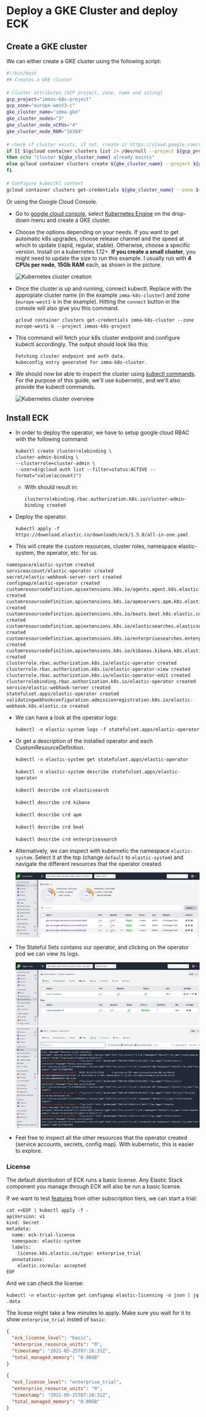 # Deploy a GKE Cluster and deploy ECK

## Create a GKE cluster

We can either create a GKE cluster using the following script:

```bash
#!/bin/bash
## Creates a GKE cluster

# Cluster attributes (GCP project, zone, name and sizing)
gcp_project="immas-k8s-project"
gcp_zone="europe-west3-c"
gke_cluster_name="imma-gke"
gke_cluster_nodes="3"
gke_cluster_node_vCPUs="4"
gke_cluster_node_RAM="16384"

# check if cluster exists, if not, create it https://cloud.google.com/sdk/gcloud/reference/container/clusters/create
if [[ $(gcloud container clusters list 2> /dev/null --project ${gcp_project} | grep ${gke_cluster_name} | wc -l) -gt 0 ]]
then echo "cluster ${gke_cluster_name} already exists"
else gcloud container clusters create ${gke_cluster_name} --project ${gcp_project} --zone=${gcp_zone} --num-nodes=$gke_cluster_nodes --machine-type=custom-$gke_cluster_node_vCPUs-$gke_cluster_node_RAM  --quiet;
fi

# Configure kubectkl context
gcloud container clusters get-credentials ${gke_cluster_name} --zone ${gcp_zone}  --project ${gcp_project}
```

Or using the Google Cloud Console.

- Go to [google cloud console](https://console.cloud.google.com), select [Kubernetes Engine](https://console.cloud.google.com/kubernetes/list) on the drop-down menu and create a GKE cluster.
- Choose the options depending on your needs. If you want to get automatic k8s upgrades, choose release channel and the speed at which to update (rapid, regular, stable). Otherwise, choose a specific version. Install on a kubernetes 1.12+. **If you create a small cluster**, you might need to update the size to run this example. I usually run with **4 CPUs per node**, **15Gb RAM** each, as shown in the picture.

    ![Kubernetes cluster creation](./img/gke-creation.png)

- Once the cluster is up and running, connect kubectl. Replace with the appropiate cluster name (in the example `imma-k8s-cluster`) and zone (`europe-west1-b` in the example). Hitting the `connect` button in the console will also give you this command.

    ```shell
    gcloud container clusters get-credentials imma-k8s-cluster --zone europe-west1-b --project immas-k8s-project
    ```

- This command will fetch your k8s cluster endpoint and configure kubectl accordingly. The output should look like this:

    ```shell
    Fetching cluster endpoint and auth data.
    kubeconfig entry generated for imma-k8s-cluster.
    ```

- We should now be able to inspect the cluster using [kubectl commands](https://kubernetes.io/docs/reference/kubectl/cheatsheet/). For the purpose of this guide, we'll use kubernetic, and we'll also provide the kubectl commands.

    ![Kubernetes cluster overview](./img/kubernetic-1.png)

## Install ECK

- In order to deploy the operator, we have to setup google cloud RBAC with the following command:

    ```shell
    kubectl create clusterrolebinding \
    cluster-admin-binding \
    --clusterrole=cluster-admin \
    --user=$(gcloud auth list --filter=status:ACTIVE --format="value(account)")
    ```

    - With should result in:

        ```shell
        clusterrolebinding.rbac.authorization.k8s.io/cluster-admin-binding created
        ```

- Deploy the operator.

    ```shell
    kubectl apply -f https://download.elastic.co/downloads/eck/1.5.0/all-in-one.yaml
    ```

- This will create the custom resources, cluster roles, namespace elastic-system, the operator, etc. for us.

```
namespace/elastic-system created
serviceaccount/elastic-operator created
secret/elastic-webhook-server-cert created
configmap/elastic-operator created
customresourcedefinition.apiextensions.k8s.io/agents.agent.k8s.elastic.co created
customresourcedefinition.apiextensions.k8s.io/apmservers.apm.k8s.elastic.co created
customresourcedefinition.apiextensions.k8s.io/beats.beat.k8s.elastic.co created
customresourcedefinition.apiextensions.k8s.io/elasticsearches.elasticsearch.k8s.elastic.co created
customresourcedefinition.apiextensions.k8s.io/enterprisesearches.enterprisesearch.k8s.elastic.co created
customresourcedefinition.apiextensions.k8s.io/kibanas.kibana.k8s.elastic.co created
clusterrole.rbac.authorization.k8s.io/elastic-operator created
clusterrole.rbac.authorization.k8s.io/elastic-operator-view created
clusterrole.rbac.authorization.k8s.io/elastic-operator-edit created
clusterrolebinding.rbac.authorization.k8s.io/elastic-operator created
service/elastic-webhook-server created
statefulset.apps/elastic-operator created
validatingwebhookconfiguration.admissionregistration.k8s.io/elastic-webhook.k8s.elastic.co created
```

- We can have a look at the operator logs:

    ```shell
    kubectl -n elastic-system logs -f statefulset.apps/elastic-operator
    ```

- Or get a description of the installed operator and each CustomResourceDefinition.

    ```shell
    kubectl -n elastic-system get statefulset.apps/elastic-operator

    kubectl -n elastic-system describe statefulset.apps/elastic-operator
    
    kubectl describe crd elasticsearch
    
    kubectl describe crd kibana
    
    kubectl describe crd apm

    kubectl describe crd beat

    kubectl describe crd enterprisesearch
    ```

- Alternatively, we can inspect with kubernetic the namespace `elastic-system`. Select it at the top (change `default` to `elastic-system`) and navigate the different resources that the operator created.

    ![ECK Stateful Set](./img/kubernetic-2.png)

- The Stateful Sets contains our operator, and clicking on the operator pod we can view its logs.

    ![Operator](./img/kubernetic-3.png)
    ![Operator Logs](./img/kubernetic-4.png)

- Feel free to inspect all the other resources that the operator created (service accounts, secrets, config map). With kubernetic, this is easier to explore.

### License

The default distribution of ECK runs a basic license. Any Elastic Stack component you manage through ECK will also be run a basic license. 

If we want to test [features](https://www.elastic.co/subscriptions) from other subscription tiers, we can start a trial:

```shell
cat <<EOF | kubectl apply -f -
apiVersion: v1
kind: Secret
metadata:
  name: eck-trial-license
  namespace: elastic-system
  labels:
    license.k8s.elastic.co/type: enterprise_trial
  annotations:
    elastic.co/eula: accepted 
EOF
```

And we can check the license:

```shell
kubectl -n elastic-system get configmap elastic-licensing -o json | jq .data
```

The licese might take a few minutes to apply. Make sure you wait for it to show `enterprise_trial` insted of `basic`:

```json
{
  "eck_license_level": "basic",
  "enterprise_resource_units": "0",
  "timestamp": "2021-05-25T07:26:31Z",
  "total_managed_memory": "0.00GB"
}
```

```json
{
  "eck_license_level": "enterprise_trial",
  "enterprise_resource_units": "0",
  "timestamp": "2021-05-25T07:28:31Z",
  "total_managed_memory": "0.00GB"
}
```